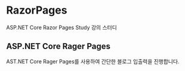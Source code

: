 # RazorPages
ASP.NET Core Razor Pages Study 강의 스터디

## ASP.NET Core Rager Pages

AST.NET Core Rager Pages를 사용하여 간단한 블로그 입출력을 진행합니다.
